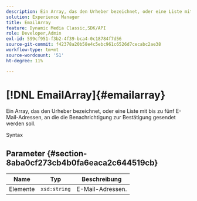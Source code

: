```yaml
---
description: Ein Array, das den Urheber bezeichnet, oder eine Liste mit bis zu fünf E-Mail-Adressen, an die die Benachrichtigung zur Bestätigung gesendet werden soll.
solution: Experience Manager
title: EmailArray
feature: Dynamic Media Classic,SDK/API
role: Developer,Admin
exl-id: 599cf951-f3b2-4f39-bca4-0c18784f7d56
source-git-commit: f42378a20b58e4c5ebc961c6526d7cecabc2ae38
workflow-type: tm+mt
source-wordcount: '51'
ht-degree: 11%

---
```


# [!DNL EmailArray]{#emailarray}

Ein Array, das den Urheber bezeichnet, oder eine Liste mit bis zu fünf E-Mail-Adressen, an die die Benachrichtigung zur Bestätigung gesendet werden soll.

Syntax

## Parameter {#section-8aba0cf273cb4b0fa6eaca2c644519cb}

| Name | Typ | Beschreibung |
|---|---|---|
| Elemente | `xsd:string` | E-Mail-Adressen. |
